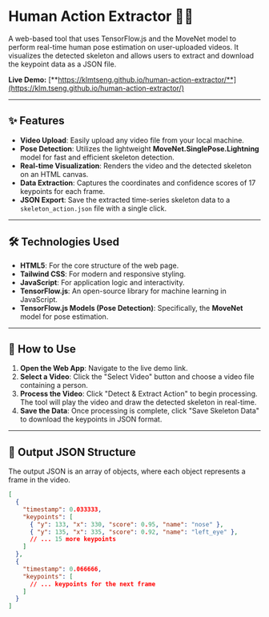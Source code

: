 # Human Action Extractor 🏃‍♂️

A web-based tool that uses TensorFlow.js and the MoveNet model to perform real-time human pose estimation on user-uploaded videos. It visualizes the detected skeleton and allows users to extract and download the keypoint data as a JSON file.

**Live Demo:** [**https://klmtseng.github.io/human-action-extractor/**](https://klm.tseng.github.io/human-action-extractor/) 


---

## ✨ Features

-   **Video Upload**: Easily upload any video file from your local machine.
-   **Pose Detection**: Utilizes the lightweight **MoveNet.SinglePose.Lightning** model for fast and efficient skeleton detection.
-   **Real-time Visualization**: Renders the video and the detected skeleton on an HTML canvas.
-   **Data Extraction**: Captures the coordinates and confidence scores of 17 keypoints for each frame.
-   **JSON Export**: Save the extracted time-series skeleton data to a `skeleton_action.json` file with a single click.

---

## 🛠️ Technologies Used

-   **HTML5**: For the core structure of the web page.
-   **Tailwind CSS**: For modern and responsive styling.
-   **JavaScript**: For application logic and interactivity.
-   **TensorFlow.js**: An open-source library for machine learning in JavaScript.
-   **TensorFlow.js Models (Pose Detection)**: Specifically, the **MoveNet** model for pose estimation.

---

## 🚀 How to Use

1.  **Open the Web App**: Navigate to the live demo link.
2.  **Select a Video**: Click the "Select Video" button and choose a video file containing a person.
3.  **Process the Video**: Click "Detect & Extract Action" to begin processing. The tool will play the video and draw the detected skeleton in real-time.
4.  **Save the Data**: Once processing is complete, click "Save Skeleton Data" to download the keypoints in JSON format.

---

## 📂 Output JSON Structure

The output JSON is an array of objects, where each object represents a frame in the video.

```json
[
  {
    "timestamp": 0.033333,
    "keypoints": [
      { "y": 133, "x": 330, "score": 0.95, "name": "nose" },
      { "y": 135, "x": 335, "score": 0.92, "name": "left_eye" },
      // ... 15 more keypoints
    ]
  },
  {
    "timestamp": 0.066666,
    "keypoints": [
      // ... keypoints for the next frame
    ]
  }
]
